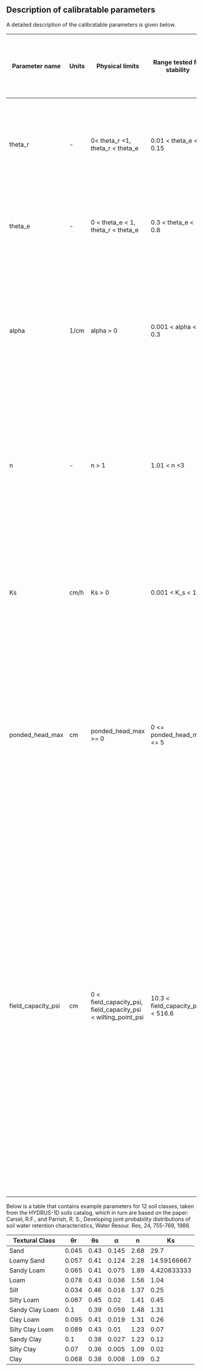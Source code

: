 ## Description of calibratable parameters

A detailed description of the calibratable parameters is given below. 

| Parameter name | Units |  Physical limits  | Range tested for stability | Applies to individual soil layers or entire model domain | Description |
| --- | --- | --- | --- | --- | --------------- |
| theta_r | - | 0< theta_r <1, <br> theta_r < theta_e | 0.01 < theta_e < 0.15 | Soil layer | theta_r is the residual water content, or the minimum volumetric water content that a soil layer can naturally attain. Note that theta_r must be less than than theta_e. |
| theta_e | - | 0 < theta_e < 1, <br> theta_r < theta_e | 0.3 < theta_e < 0.8 | Soil layer | theta_e is the maximum volumetric water content that a soil layer can naturally attain. Note that theta_e must be greater than theta_r. |
| alpha | 1/cm | alpha > 0 | 0.001 < alpha < 0.3 | Soil layer | alpha is the van Genuchten parameter related to the inverse of air entry pressure. Note that in nature, expected values of alpha are distributed logarithmically, so calibrating on the log of alpha rather than alpha directly is likely a better choice for most calibration algorithms. |
| n | - | n > 1 | 1.01 < n <3 | Soil layer | n is the van Genuchten parameter related to pore size distribution. Note that another commonly reported van Genuchten parameter, m, is related to n via m = 1 - 1/n. We recommend that n > 1.01. Values larger than 3 are acceptable. |
| Ks | cm/h | Ks > 0 | 0.001 < K_s < 100 | Soil layer | Ks is the saturated hydraulic conductivity of a soil. Note that in nature, expected values of Ks are distributed logarithmically, so calibrating on the log of Ks rather than Ks directly is likely a better choice for most calibration algorithms. |
| ponded_head_max | cm | ponded_head_max >= 0 | 0 <= ponded_head_max <= 5 | Entire model domain | This is the maximum amount of ponded water that is allowed to accumulate on the soil surface. While stability tests have only included a maximum value of 5 cm, any value greater than or equal to 0 should be acceptable. A common choice will be 0. This parameter can be set in the config file.  |
| field_capacity_psi | cm | 0 < field_capacity_psi, <br>field_capacity_psi < wilting_point_psi | 10.3 < field_capacity_psi < 516.6 | Entire model domain | This is the wilting point of the model domain, expressed as a capillary head. Together with wilting_point_psi, the field capacity is used to determine the intensity of the reduction of PET to become AET. The numbers 10.3 cm and 516.6 cm correspond to pressures of 1/100 atm and 1/2 atm of water. Note that the model generally uses absolute values of capillary head; in this case, these limits are absolute values of negative numbers and physically represent unsaturated soil. While field capacity will vary per soil type, we use a single value for the entire model domain, following the method for PET->AET correction used by HYDRUS. This parameter can be set in the config file. |

Below is a table that contains example parameters for 12 soil classes, taken from the HYDRUS-1D soils catalog, which in turn are based on the paper: Carsel, R.F., and Parrish, R. S., Developing joint probability distributions of soil water retention characteristics, Water Resour. Res, 24, 755-769, 1988.

| Textural Class      | θr    | θs  | α     | n    | Ks          |
|---------------------|-------|-----|-------|------|-------------|
| Sand                | 0.045 | 0.43 | 0.145 | 2.68 | 29.7        |
| Loamy Sand          | 0.057 | 0.41 | 0.124 | 2.28 | 14.59166667 |
| Sandy Loam          | 0.065 | 0.41 | 0.075 | 1.89 | 4.420833333 |
| Loam                | 0.078 | 0.43 | 0.036 | 1.56 | 1.04        |
| Silt                | 0.034 | 0.46 | 0.016 | 1.37 | 0.25        |
| Silty Loam          | 0.067 | 0.45 | 0.02  | 1.41 | 0.45        |
| Sandy Clay Loam     | 0.1   | 0.39 | 0.059 | 1.48 | 1.31        |
| Clay Loam           | 0.095 | 0.41 | 0.019 | 1.31 | 0.26        |
| Silty Clay Loam     | 0.089 | 0.43 | 0.01  | 1.23 | 0.07        |
| Sandy Clay          | 0.1   | 0.38 | 0.027 | 1.23 | 0.12        |
| Silty Clay          | 0.07  | 0.36 | 0.005 | 1.09 | 0.02        |
| Clay                | 0.068 | 0.38 | 0.008 | 1.09 | 0.2         |


